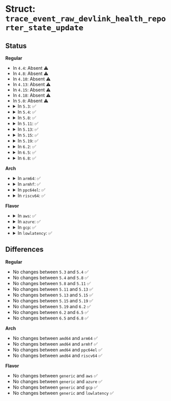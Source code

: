 # Struct: <code>trace_event_raw_devlink_health_reporter_state_update</code>

## Status
<b>Regular</b>
<ul>
<li>
In <code>4.4</code>: Absent ⚠️
</li>
<li>
In <code>4.8</code>: Absent ⚠️
</li>
<li>
In <code>4.10</code>: Absent ⚠️
</li>
<li>
In <code>4.13</code>: Absent ⚠️
</li>
<li>
In <code>4.15</code>: Absent ⚠️
</li>
<li>
In <code>4.18</code>: Absent ⚠️
</li>
<li>
In <code>5.0</code>: Absent ⚠️
</li>
<li>
<details>
<summary>In <code>5.3</code>: ✅</summary>

```c
struct trace_event_raw_devlink_health_reporter_state_update {
    struct trace_entry ent;
    u32 __data_loc_bus_name;
    u32 __data_loc_dev_name;
    u32 __data_loc_driver_name;
    u32 __data_loc_reporter_name;
    u8 new_state;
    char __data[0];
};
```
</details>
</li>
<li>
<details>
<summary>In <code>5.4</code>: ✅</summary>

```c
struct trace_event_raw_devlink_health_reporter_state_update {
    struct trace_entry ent;
    u32 __data_loc_bus_name;
    u32 __data_loc_dev_name;
    u32 __data_loc_driver_name;
    u32 __data_loc_reporter_name;
    u8 new_state;
    char __data[0];
};
```
</details>
</li>
<li>
<details>
<summary>In <code>5.8</code>: ✅</summary>

```c
struct trace_event_raw_devlink_health_reporter_state_update {
    struct trace_entry ent;
    u32 __data_loc_bus_name;
    u32 __data_loc_dev_name;
    u32 __data_loc_driver_name;
    u32 __data_loc_reporter_name;
    u8 new_state;
    char __data[0];
};
```
</details>
</li>
<li>
<details>
<summary>In <code>5.11</code>: ✅</summary>

```c
struct trace_event_raw_devlink_health_reporter_state_update {
    struct trace_entry ent;
    u32 __data_loc_bus_name;
    u32 __data_loc_dev_name;
    u32 __data_loc_driver_name;
    u32 __data_loc_reporter_name;
    u8 new_state;
    char __data[0];
};
```
</details>
</li>
<li>
<details>
<summary>In <code>5.13</code>: ✅</summary>

```c
struct trace_event_raw_devlink_health_reporter_state_update {
    struct trace_entry ent;
    u32 __data_loc_bus_name;
    u32 __data_loc_dev_name;
    u32 __data_loc_driver_name;
    u32 __data_loc_reporter_name;
    u8 new_state;
    char __data[0];
};
```
</details>
</li>
<li>
<details>
<summary>In <code>5.15</code>: ✅</summary>

```c
struct trace_event_raw_devlink_health_reporter_state_update {
    struct trace_entry ent;
    u32 __data_loc_bus_name;
    u32 __data_loc_dev_name;
    u32 __data_loc_driver_name;
    u32 __data_loc_reporter_name;
    u8 new_state;
    char __data[0];
};
```
</details>
</li>
<li>
<details>
<summary>In <code>5.19</code>: ✅</summary>

```c
struct trace_event_raw_devlink_health_reporter_state_update {
    struct trace_entry ent;
    u32 __data_loc_bus_name;
    u32 __data_loc_dev_name;
    u32 __data_loc_driver_name;
    u32 __data_loc_reporter_name;
    u8 new_state;
    char __data[0];
};
```
</details>
</li>
<li>
<details>
<summary>In <code>6.2</code>: ✅</summary>

```c
struct trace_event_raw_devlink_health_reporter_state_update {
    struct trace_entry ent;
    u32 __data_loc_bus_name;
    u32 __data_loc_dev_name;
    u32 __data_loc_driver_name;
    u32 __data_loc_reporter_name;
    u8 new_state;
    char __data[0];
};
```
</details>
</li>
<li>
<details>
<summary>In <code>6.5</code>: ✅</summary>

```c
struct trace_event_raw_devlink_health_reporter_state_update {
    struct trace_entry ent;
    u32 __data_loc_bus_name;
    u32 __data_loc_dev_name;
    u32 __data_loc_driver_name;
    u32 __data_loc_reporter_name;
    u8 new_state;
    char __data[0];
};
```
</details>
</li>
<li>
<details>
<summary>In <code>6.8</code>: ✅</summary>

```c
struct trace_event_raw_devlink_health_reporter_state_update {
    struct trace_entry ent;
    u32 __data_loc_bus_name;
    u32 __data_loc_dev_name;
    u32 __data_loc_driver_name;
    u32 __data_loc_reporter_name;
    u8 new_state;
    char __data[0];
};
```
</details>
</li>
</ul>
<b>Arch</b>
<ul>
<li>
<details>
<summary>In <code>arm64</code>: ✅</summary>

```c
struct trace_event_raw_devlink_health_reporter_state_update {
    struct trace_entry ent;
    u32 __data_loc_bus_name;
    u32 __data_loc_dev_name;
    u32 __data_loc_driver_name;
    u32 __data_loc_reporter_name;
    u8 new_state;
    char __data[0];
};
```
</details>
</li>
<li>
<details>
<summary>In <code>armhf</code>: ✅</summary>

```c
struct trace_event_raw_devlink_health_reporter_state_update {
    struct trace_entry ent;
    u32 __data_loc_bus_name;
    u32 __data_loc_dev_name;
    u32 __data_loc_driver_name;
    u32 __data_loc_reporter_name;
    u8 new_state;
    char __data[0];
};
```
</details>
</li>
<li>
<details>
<summary>In <code>ppc64el</code>: ✅</summary>

```c
struct trace_event_raw_devlink_health_reporter_state_update {
    struct trace_entry ent;
    u32 __data_loc_bus_name;
    u32 __data_loc_dev_name;
    u32 __data_loc_driver_name;
    u32 __data_loc_reporter_name;
    u8 new_state;
    char __data[0];
};
```
</details>
</li>
<li>
<details>
<summary>In <code>riscv64</code>: ✅</summary>

```c
struct trace_event_raw_devlink_health_reporter_state_update {
    struct trace_entry ent;
    u32 __data_loc_bus_name;
    u32 __data_loc_dev_name;
    u32 __data_loc_driver_name;
    u32 __data_loc_reporter_name;
    u8 new_state;
    char __data[0];
};
```
</details>
</li>
</ul>
<b>Flavor</b>
<ul>
<li>
<details>
<summary>In <code>aws</code>: ✅</summary>

```c
struct trace_event_raw_devlink_health_reporter_state_update {
    struct trace_entry ent;
    u32 __data_loc_bus_name;
    u32 __data_loc_dev_name;
    u32 __data_loc_driver_name;
    u32 __data_loc_reporter_name;
    u8 new_state;
    char __data[0];
};
```
</details>
</li>
<li>
<details>
<summary>In <code>azure</code>: ✅</summary>

```c
struct trace_event_raw_devlink_health_reporter_state_update {
    struct trace_entry ent;
    u32 __data_loc_bus_name;
    u32 __data_loc_dev_name;
    u32 __data_loc_driver_name;
    u32 __data_loc_reporter_name;
    u8 new_state;
    char __data[0];
};
```
</details>
</li>
<li>
<details>
<summary>In <code>gcp</code>: ✅</summary>

```c
struct trace_event_raw_devlink_health_reporter_state_update {
    struct trace_entry ent;
    u32 __data_loc_bus_name;
    u32 __data_loc_dev_name;
    u32 __data_loc_driver_name;
    u32 __data_loc_reporter_name;
    u8 new_state;
    char __data[0];
};
```
</details>
</li>
<li>
<details>
<summary>In <code>lowlatency</code>: ✅</summary>

```c
struct trace_event_raw_devlink_health_reporter_state_update {
    struct trace_entry ent;
    u32 __data_loc_bus_name;
    u32 __data_loc_dev_name;
    u32 __data_loc_driver_name;
    u32 __data_loc_reporter_name;
    u8 new_state;
    char __data[0];
};
```
</details>
</li>
</ul>

## Differences
<b>Regular</b>
<ul>
<li>
No changes between <code>5.3</code> and <code>5.4</code> ✅
</li>
<li>
No changes between <code>5.4</code> and <code>5.8</code> ✅
</li>
<li>
No changes between <code>5.8</code> and <code>5.11</code> ✅
</li>
<li>
No changes between <code>5.11</code> and <code>5.13</code> ✅
</li>
<li>
No changes between <code>5.13</code> and <code>5.15</code> ✅
</li>
<li>
No changes between <code>5.15</code> and <code>5.19</code> ✅
</li>
<li>
No changes between <code>5.19</code> and <code>6.2</code> ✅
</li>
<li>
No changes between <code>6.2</code> and <code>6.5</code> ✅
</li>
<li>
No changes between <code>6.5</code> and <code>6.8</code> ✅
</li>
</ul>
<b>Arch</b>
<ul>
<li>
No changes between <code>amd64</code> and <code>arm64</code> ✅
</li>
<li>
No changes between <code>amd64</code> and <code>armhf</code> ✅
</li>
<li>
No changes between <code>amd64</code> and <code>ppc64el</code> ✅
</li>
<li>
No changes between <code>amd64</code> and <code>riscv64</code> ✅
</li>
</ul>
<b>Flavor</b>
<ul>
<li>
No changes between <code>generic</code> and <code>aws</code> ✅
</li>
<li>
No changes between <code>generic</code> and <code>azure</code> ✅
</li>
<li>
No changes between <code>generic</code> and <code>gcp</code> ✅
</li>
<li>
No changes between <code>generic</code> and <code>lowlatency</code> ✅
</li>
</ul>
